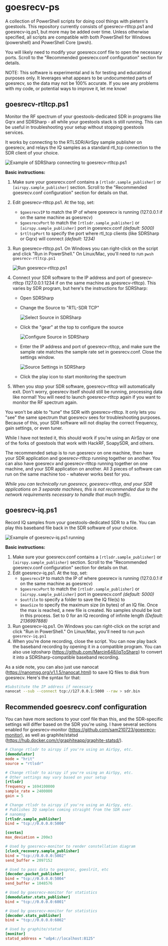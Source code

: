 
# goesrecv-ps
A collection of PowerShell scripts for doing cool things with pietern's goestools. This repository currently consists of goesrecv-rtltcp.ps1 and goesrecv-iq.ps1, but more may be added over time. Unless otherwise specified, all scripts are compatible with both PowerShell for Windows (powershell) and PowerShell Core (pwsh).

You will likely need to modify your goesrecv.conf file to open the necessary ports. Scroll to the "Recommended goesrecv.conf configuration" section for details.

NOTE: This software is experimental and is for testing and educational purposes only. It leverages what appears to be undocumented parts of goesrecv, so the data may not be 100% accurate. If you see any problems with my code, or potential ways to improve it, let me know!

## goesrecv-rtltcp.ps1
Monitor the RF spectrum of your goestools-dedicated SDR in programs like Gqrx and SDRSharp - all while your goestools stack is still running. This can be useful in troubleshooting your setup without stopping goestools services.

It works by connecting to the RTLSDR/AirSpy sample publisher on goesrecv, and relays the IQ samples as a standard rtl_tcp connection to the SDR client of your choice.

![Example of SDRSharp connecting to goesrecv-rtltcp.ps1](screenshots/rtltcp_demo.PNG)

**Basic instructions:**

1. Make sure your goesrecv.conf contains a `[rtlsdr.sample_publisher]` or `[airspy.sample_publisher]` section. Scroll to the "Recommended goesrecv.conf configuration" section for details on that.
2. Edit goesrecv-rtltcp.ps1. At the top, set:
   - `$goesrecvIP` to match the IP of where goesrecv is running (127.0.0.1 if on the same machine as goesrecv)
   - `$goesrecvPort` to match the `[rtlsdr.sample_publisher]` or `[airspy.sample_publisher]` port in goesrecv.conf *(default: 5000)*
   - `$rtltcpPort` to specify the port where rtl_tcp clients (like SDRSharp or Gqrx) will connect *(default: 1234)*
3. Run goesrecv-rtltcp.ps1. On Windows you can right-click on the script and click "Run in PowerShell." On Linux/Mac, you'll need to run `pwsh goesrecv-rtltcp.ps1`

   ![Run goesrecv-rtltcp.ps1](screenshots/run-rtltcp.png)
5. Connect your SDR software to the IP address and port of goesrecv-rtltcp (127.0.0.1:1234 if on the same machine as goesrecv-rtltcp). This varies by SDR program, but here's the instructions for SDRSharp:
   - Open SDRSharp
   - Change the Source to "RTL-SDR TCP"

     ![Select Source in SDRSharp](screenshots/sdrsharp-setsource.PNG)
   - Click the "gear" at the top to configure the source

     ![Configure Source in SDRSharp](screenshots/sdrsharp-configuresource.png)
   - Enter the IP address and port of goesrecv-rtltcp, and make sure the sample rate matches the sample rate set in goesrecv.conf. Close the settings window.

     ![Source Settings in SDRSharp](screenshots/sdrsharp-sourcesettings.PNG)
   - Click the play icon to start monitoring the spectrum
6. When you stop your SDR software, goesrecv-rtltcp will automatically exit. Don't worry, goesrecv itself should still be running, processing data like normal! You will need to launch goesrecv-rtltcp again if you want to monitor the RF spectrum again.

You won't be able to "tune" the SDR with goesrecv-rtltcp. It only lets you "see" the same spectrum that goesrecv sees for troubleshooting purposes. Because of this, your SDR software will not display the correct frequency, gain settings, or even tuner.

While I have not tested it, this should work if you're using an AirSpy or one of the forks of goestools that work with HackRF, SoapySDR, and others.

The recommended setup is to run goesrecv on one machine, then have your SDR application and goesrecv-rtltcp running together on another. You can also have goesrecv and goesrecv-rtltcp running together on one machine, and your SDR application on another. All 3 pieces of software can run on the same machine too - whatever works best for you.

*While you can technically run goesrecv, goesrecv-rtltcp, and your SDR applications on 3 separate machines, this is not recommended due to the network requirements necessary to handle that much traffic.*

## goesrecv-iq.ps1
Record IQ samples from your goestools-dedicated SDR to a file. You can play this baseband file back in the SDR software of your choice.

![Example of goesrecv-iq.ps1 running](screenshots/rtliq_demo.PNG)

**Basic instructions:**

1. Make sure your goesrecv.conf contains a `[rtlsdr.sample_publisher]` or `[airspy.sample_publisher]` section. Scroll to the "Recommended goesrecv.conf configuration" section for details on that.
2. Edit goesrecv-iq.ps1. At the top, set:
   - `$goesrecvIP` to match the IP of where goesrecv is running (127.0.0.1 if on the same machine as goesrecv)
   - `$goesrecvPort` to match the `[rtlsdr.sample_publisher]` or `[airspy.sample_publisher]` port in goesrecv.conf *(default: 5000)*
   - `$outfile` to specify a folder to save the IQ file(s) to
   - `$maxSize` to specify the maximum size (in bytes) of an IQ file. Once the max is reached, a new file is created. No samples should be lost in this process. Set to 0 for an IQ recording of infinite length *(Default: 2136997888)*
3. Run goesrecv-iq.ps1. On Windows you can right-click on the script and click "Run in PowerShell." On Linux/Mac, you'll need to run `pwsh goesrecv-iq.ps1`
4. When you're done recording, close the script. You can now play back the baseband recording by opening it in a compatible program. You can also use iqtosharp (https://github.com/Marcin648/iqToSharp) to convert it into a SDRSharp-compatible baseband recording.

As a side note, you can also just use nanocat (https://nanomsg.org/v1.1.5/nanocat.html) to save IQ files to disk from goesrecv. Here's the syntax for that:
```bash
#Substitute the IP address if necessary
nanocat --sub --connect tcp://127.0.0.1:5000 --raw > sdr.bin
```

## Recommended goesrecv.conf configuration
You can have more sections to your conf file than this, and the SDR-specific settings will differ based on the SDR you're using. I have several sections enabled for goesrecv-monitor (https://github.com/sam210723/goesrecv-monitor), as well as graphite/statsd (https://hub.docker.com/r/graphiteapp/graphite-statsd/).
```ini
# Change rtlsdr to airspy if you're using an AirSpy, etc.
[demodulator]
mode = "hrit"
source = "rtlsdr" 

# Change rtlsdr to airspy if you're using an AirSpy, etc.
# Other settings may vary based on your setup
[rtlsdr]
frequency = 1694100000
sample_rate = 2400000
gain = 5

# Change rtlsdr to airspy if you're using an AirSpy, etc.
# Publishes IQ samples coming straight from the SDR over
# nanomsg
[rtlsdr.sample_publisher]
bind = "tcp://0.0.0.0:5000"

[costas]
max_deviation = 200e3

# Used by goesrecv-monitor to render constellation diagram
[clock_recovery.sample_publisher]
bind = "tcp://0.0.0.0:5002"
send_buffer = 2097152

# Used to pass data to goesproc, goeslrit, etc
[decoder.packet_publisher]
bind = "tcp://0.0.0.0:5004"
send_buffer = 1048576

# Used by goesrecv-monitor for statistics
[demodulator.stats_publisher]
bind = "tcp://0.0.0.0:6001"

# Used by goesrecv-monitor for statistics
[decoder.stats_publisher]
bind = "tcp://0.0.0.0:6002"

# Used by graphite/statsd
[monitor]
statsd_address = "udp4://localhost:8125"
```

